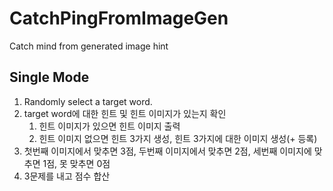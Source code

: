 # CatchPingFromImageGen
Catch mind from generated image hint


## Single Mode

1. Randomly select a target word.
2. target word에 대한 힌트 및 힌트 이미지가 있는지 확인
    1. 힌트 이미지가 있으면 힌트 이미지 출력
    2. 힌트 이미지 없으면 힌트 3가지 생성, 힌트 3가지에 대한 이미지 생성(+ 등록)
3. 첫번째 이미지에서 맞추면 3점, 두번째 이미지에서 맞추면 2점, 세번째 이미지에 맞추면 1점, 못 맞추면 0점
4. 3문제를 내고 점수 합산


